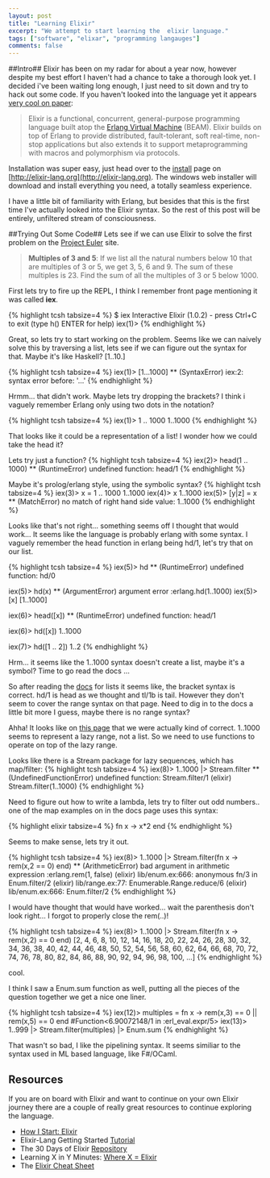 ```yaml
---
layout: post
title: "Learning Elixir"
excerpt: "We attempt to start learning the  elixir language."
tags: ["software", "elixar", "programming langauges"]
comments: false
---
```


<!-- The Sources -->
[home]: http://elixir-lang.org
[list-docs]: http://elixir-lang.org/getting_started/2.html#2.6-(linked)-lists
[enumerable-docs]: http://elixir-lang.org/getting_started/10.html
[beam-docs]: http://www.erlang.org/faq/implementations.html#idp32748048
[wiki-source]: https://en.wikipedia.org/wiki/Elixir_(programming_language)
[ex-inst]: http://elixir-lang.org/install.htm-lang.org
[pjeu]: https://projecteuler.net
[getting-started]: http://elixir-lang.org/getting_started/1.html
[30-days]: https://github.com/seven1m/30-days-of-elixir
[learnx]: http://learnxinyminutes.com/docs/elixir/
[cheatsheet]: http://media.pragprog.com/titles/elixir/ElixirCheat.pdf
[howistart]: https://howistart.org/posts/elixir/1

##Intro##
Elixir has been on my radar for about a year now, however despite my best effort I haven't had a chance to take a thorough look yet.
I decided i've been waiting long enough, I just need to sit down and try to hack out some code.
If you haven't looked into the language yet it appears [very cool on paper][wiki-source]:

> Elixir is a functional, concurrent, general-purpose programming language built atop the
> [Erlang Virtual Machine][beam-docs] (BEAM). Elixir builds on top of Erlang to provide distributed,
> fault-tolerant, soft real-time, non-stop applications but also extends it to support 
> metaprogramming with macros and polymorphism via protocols.

Installation was super easy, just head over to the [install][ex-inst] page on [http://elixir-lang.org](http://elixir-lang.org).
The windows web installer will download and install everything you need, a totally seamless experience.

I have a little bit of familiarity with Erlang, but besides that this is the first time
I've actually looked into the Elixir syntax. So the rest of this post will be entirely,
unfiltered stream of consciousness.

##Trying Out Some Code##
Lets see if we can use Elixir to solve the first problem on the [Project Euler][pjeu] site.

> **Multiples of 3 and 5**:
> If we list all the natural numbers below 10 that are multiples of 3 or 5, we get 3, 5, 6 and 9. The sum of these multiples is 23.
> Find the sum of all the multiples of 3 or 5 below 1000.

First lets try to fire up the REPL, I think I remember front page mentioning it was called **iex**.

{% highlight tcsh tabsize=4 %}
$ iex
Interactive Elixir (1.0.2) - press Ctrl+C to exit (type h() ENTER for help)
iex(1)>
{% endhighlight %}

Great, so lets try to start working on the problem.
Seems like we can naively solve this by traversing a list,
lets see if we can figure out the syntax for that.
Maybe it's like Haskell? [1..10.]

{% highlight tcsh tabsize=4 %}
iex(1)> [1...1000]
** (SyntaxError) iex:2: syntax error before: '...'
{% endhighlight %}

Hrmm... that didn't work.
Maybe lets try dropping the brackets?
I think i vaguely remember Erlang only using two dots in the notation?

{% highlight tcsh tabsize=4 %}
iex(1)> 1 .. 1000
1..1000
{% endhighlight %}

That looks like it could be a representation of a list!
I wonder how we could take the head it?

Lets try just a function?
{% highlight tcsh tabsize=4 %}
iex(2)> head(1 .. 1000)
** (RuntimeError) undefined function: head/1
{% endhighlight %}

Maybe it's prolog/erlang style, using the symbolic syntax?
{% highlight tcsh tabsize=4 %}
iex(3)> x = 1 .. 1000
1..1000
iex(4)> x
1..1000
iex(5)> [y|z] = x
** (MatchError) no match of right hand side value: 1..1000
{% endhighlight %}

Looks like that's not right... something seems off I thought that would work...
It seems like the language is probably erlang with some syntax.
I vaguely remember the head function in erlang being hd/1,
let's try that on our list.

{% highlight tcsh tabsize=4 %}
iex(5)> hd
** (RuntimeError) undefined function: hd/0

iex(5)> hd(x)
** (ArgumentError) argument error
    :erlang.hd(1..1000)
iex(5)> [x]
[1..1000]

iex(6)> head([x])
** (RuntimeError) undefined function: head/1

iex(6)> hd([x])
1..1000

iex(7)> hd([1 .. 2])
1..2
{% endhighlight %}

Hrm... it seems like the 1..1000 syntax doesn't create a list, maybe it's a symbol?
Time to go read the docs ...

So after reading the [docs][list-docs] for lists it seems like, the
bracket syntax is correct. hd/1 is head as we thought and tl/1b is tail.
However they don't seem to cover the range syntax on that page. Need to
dig in to the docs a little bit more I guess, maybe there is no range syntax?

Ahha! It looks like on [this page][enumerable-docs] that we were actually kind of 
correct. 1..1000 seems to represent a lazy range, not a list. So we need to use functions
to operate on top of the lazy range.

Looks like there is a Stream package for lazy sequences, which has map/filter:
{% highlight tcsh tabsize=4 %}
iex(8)> 1..1000 |> Stream.filter
** (UndefinedFunctionError) undefined function: Stream.filter/1
    (elixir) Stream.filter(1..1000)
{% endhighlight %}

Need to figure out how to write a lambda, lets try to filter out odd numbers..
one of the map examples on in the docs page uses this syntax:

{% highlight elixir tabsize=4 %}
    fn x -> x*2 end
{% endhighlight %}

Seems to make sense, lets try it out.

{% highlight tcsh tabsize=4 %}
iex(8)> 1..1000 |> Stream.filter(fn x -> rem(x,2 == 0) end)
** (ArithmeticError) bad argument in arithmetic expression
             :erlang.rem(1, false)
    (elixir) lib/enum.ex:666: anonymous fn/3 in Enum.filter/2
    (elixir) lib/range.ex:77: Enumerable.Range.reduce/6
    (elixir) lib/enum.ex:666: Enum.filter/2
{% endhighlight %}

I would have thought that would have worked... wait the parenthesis don't look right...
I forgot to properly close the rem(..)!

{% highlight tcsh tabsize=4 %}
iex(8)> 1..1000 |> Stream.filter(fn x -> rem(x,2) == 0 end)
[2, 4, 6, 8, 10, 12, 14, 16, 18, 20, 22, 24, 26, 28, 30, 32, 34, 36, 38, 40, 42,
 44, 46, 48, 50, 52, 54, 56, 58, 60, 62, 64, 66, 68, 70, 72, 74, 76, 78, 80, 82,
 84, 86, 88, 90, 92, 94, 96, 98, 100, ...]
{% endhighlight %}

cool.

I think I saw a Enum.sum function as well, putting all the pieces of the question together
we get a nice one liner.

{% highlight tcsh tabsize=4 %}
iex(12)> multiples = fn x -> rem(x,3) == 0 || rem(x,5) == 0 end
#Function<6.90072148/1 in :erl_eval.expr/5>
iex(13)> 1..999 |> Stream.filter(multiples) |> Enum.sum
<redacted-from-article>
{% endhighlight %}

That wasn't so bad, I like the pipelining syntax. It seems similiar to the syntax used in ML based language, like F#/OCaml.

## Resources ##
If you are on board with Elixir and want to continue on your own Elixir journey there are a couple of really great resources
to continue exploring the language.

- [How I Start: Elixir][howistart]
- Elixir-Lang Getting Started [Tutorial][getting-started]
- The 30 Days of Elixir [Repository][30-days]
- Learning X in Y Minutes: [Where X = Elixir][learnx] 
- The [Elixir Cheat Sheet][cheatsheet]

